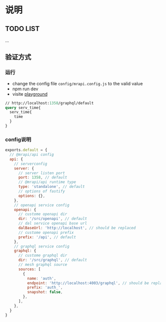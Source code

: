 # 说明

## TODO LIST

...

## 验证方式

### 运行

- change the config file `config/mrapi.config.js` to the valid value
- npm run dev
- visite [playground](http://localhost:1358/playground)
```graphql
// http://localhost:1358/graphql/default
query serv_time{
  serv_time{
    time
  }
}
```

### config说明
```javascript
exports.default = {
  // @mrapi/api config
  api: {
    // serverconfig
    server: {
      // server listen port
      port: 1358, // default
      // @mrapi/api runtime type
      type: 'standalone', // default
      // options of fastify
      options: {},
    },
    // openapi service config
    openapi: {
      // custome openapi dir
      dir: '/src/openapi', // default
      // dal service openapi base url
      dalBaseUrl: 'http://localhost', // should be replaced
      // custome openapi prefix
      prefix: '/api', // default
    },
    // graphql service config
    graphql: {
      // custome graphql dir
      dir: '/src/graphql', // default
      // mesh graphql source 
      sources: [
        {
          name: 'auth',
          endpoint: 'http://localhost:4003/graphql', // should be replaced
          prefix: 'auth_',
          snapshot: false,
        },
      ],
    },
  }
}

```
